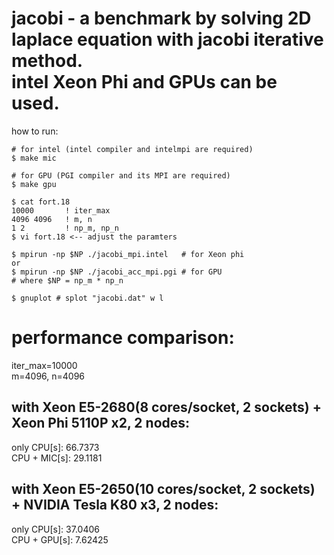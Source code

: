 jacobi - a benchmark by solving 2D laplace equation with jacobi iterative method.  
         intel Xeon Phi and GPUs can be used.  
============
how to run:  
  
    # for intel (intel compiler and intelmpi are required)  
    $ make mic  
    
    # for GPU (PGI compiler and its MPI are required)  
    $ make gpu  
    
    $ cat fort.18  
    10000       ! iter_max  
    4096 4096   ! m, n  
    1 2         ! np_m, np_n  
    $ vi fort.18 <-- adjust the paramters  
    
    $ mpirun -np $NP ./jacobi_mpi.intel   # for Xeon phi  
    or  
    $ mpirun -np $NP ./jacobi_acc_mpi.pgi # for GPU
    # where $NP = np_m * np_n
    
    $ gnuplot # splot "jacobi.dat" w l

performance comparison:
============
iter_max=10000  
m=4096, n=4096  
  
with Xeon E5-2680(8 cores/socket, 2 sockets) + Xeon Phi 5110P x2, 2 nodes:
------------
only CPU[s]: 66.7373  
CPU + MIC[s]: 29.1181  
  
with Xeon E5-2650(10 cores/socket, 2 sockets) + NVIDIA Tesla K80 x3, 2 nodes:
------------
only CPU[s]: 37.0406  
CPU + GPU[s]: 7.62425
